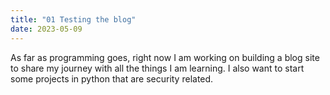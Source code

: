 ```yaml
---
title: "01 Testing the blog"
date: 2023-05-09
---
```


<p> As far as programming goes, right now I am working on building a blog site to share my journey with all the things I am learning.
I also want to start some projects in python that are security related.
<p>

